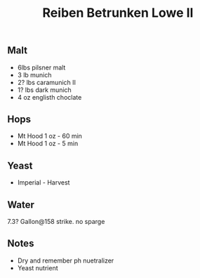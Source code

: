 ﻿---
layout: post
title: Reiben Betrunken Lowe II
tags: [ beer ]
---
## Malt
- 6lbs  pilsner malt
- 3 lb munich 
- 2? lbs caramunich II
- 1? lbs dark munich
- 4 oz englisth choclate

## Hops
- Mt Hood 1  oz - 60 min
- Mt Hood 1 oz - 5 min

## Yeast
- Imperial  - Harvest

## Water
7.3? Gallon@158 strike. no sparge 

## Notes
-  Dry and remember ph nuetralizer
- Yeast nutrient


